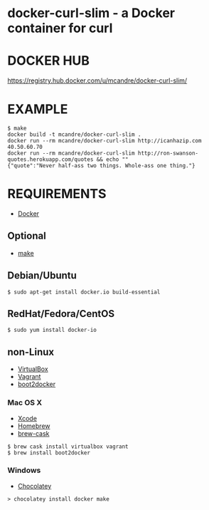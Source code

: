 # docker-curl-slim - a Docker container for curl

# DOCKER HUB

https://registry.hub.docker.com/u/mcandre/docker-curl-slim/

# EXAMPLE

```
$ make
docker build -t mcandre/docker-curl-slim .
docker run --rm mcandre/docker-curl-slim http://icanhazip.com
40.50.60.70
docker run --rm mcandre/docker-curl-slim http://ron-swanson-quotes.herokuapp.com/quotes && echo ""
{"quote":"Never half-ass two things. Whole-ass one thing."}
```

# REQUIREMENTS

* [Docker](https://www.docker.com/)

## Optional

* [make](http://www.gnu.org/software/make/)

## Debian/Ubuntu

```
$ sudo apt-get install docker.io build-essential
```

## RedHat/Fedora/CentOS

```
$ sudo yum install docker-io
```

## non-Linux

* [VirtualBox](https://www.virtualbox.org/)
* [Vagrant](https://www.vagrantup.com/)
* [boot2docker](http://boot2docker.io/)

### Mac OS X

* [Xcode](http://itunes.apple.com/us/app/xcode/id497799835?ls=1&mt=12)
* [Homebrew](http://brew.sh/)
* [brew-cask](http://caskroom.io/)

```
$ brew cask install virtualbox vagrant
$ brew install boot2docker
```

### Windows

* [Chocolatey](https://chocolatey.org/)

```
> chocolatey install docker make
```
